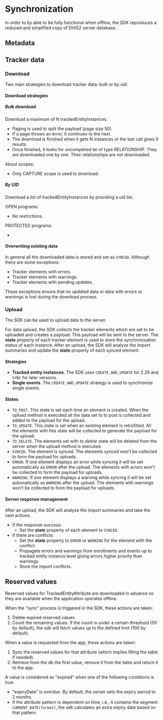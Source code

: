 # Synchronization

<!--DHIS2-SECTION-ID:sync-->

In order to by able to be fully functional when offline, the SDK reproduces a reduced and simplified copy of DHIS2 server database.

## Metadata

<!--DHIS2-SECTION-ID:sync_metadata-->

## Tracker data

<!--DHIS2-SECTION-ID:sync_tracker_data-->

### Download

Two main strategies to download tracker data: bulk or by uid.

#### Download strategies 

##### Bulk download

Download a maximum of N trackedEntityInstances.

- Paging is used to split the payload (page size 50). 
- If a page throws an error, it continues to the next.
- The download is finished when it gets N instances or the last call gives 0 results.
- Once finished, it looks for uncompleted tei of type RELATIONSHIP. They are downloaded one by one. Their relationships are not downloaded.

About scopes:

- Only CAPTURE scope is used to download.

##### By UID

Download a list of trackedEntityInstances by providing a uid list.

OPEN programs:

- No restrictions.

PROTECTED programs:

- 

#### Overwriting existing data

In general all the downloaded data is stored and set as `SYNCED`. Although there are some exceptions:
- Tracker elements with errors. 
- Tracker elements with warnings. 
- Tracker elements with pending updates.

These exceptions ensure that no updated data or data with errors or warnings is lost during the download process.

### Upload

The SDK can be used to upload data to the server.

For data upload, the SDK collects the tracker elements which are set to be uploaded and creates a payload. This payload will be sent to the server.
The **state** property of each tracker element is used to store the synchronization status of each instance.
After an upload, the SDK will analyze the import summaries and update the **state** property of each synced element.

#### Strategies

- **Tracked entity instances**. The SDK uses `CREATE_AND_UPDATE` for 2.29 and `SYNC` for later versions.
- **Single events**. The `CREATE_AND_UPDATE` strategy is used to synchronize single events.

#### States

- `TO_POST`. This state is set each time an element is created. When the upload method is executed all the data set to to post is collected and added to the payload for the upload.
- `TO_UPDATE`. This state is set when an existing element is retrofitted. All the elements with this state will be collected to generate the payload for the upload.
- `TO_DELETE`. The elements set with *to delete* state will be deleted from the server when the upload method is executed.
- `SYNCED`. The element is synced. The elements *synced* won't be collected to form the payload for uploads.
- `ERROR`. If one element displays an error while syncing it will be set automatically as `ERROR` after the upload. The elements with *errors* won't be collected to form the payload for uploads.
- `WARNING`. If one element displays a warning while syncing it will be set automatically as `WARNING` after the upload. The elements with *warnings* won't be collected to form the payload for uploads.

#### Server response management

After an upload, the SDK will analyze the import summaries and take the next actions.

- If the response success:
    - Set the **state** property of each element to `SYNCED`.
- If there are conflicts:
    - Set the **state** property to `ERROR` or `WARNING` for the element with the conflict.
    - Propagate errors and warnings from enrollments and events up to tracked entity instance level giving errors higher priority than warnings.
    - Store the import conflicts.

## Reserved values

Reserved values for TrackedEntityAttribute are downloaded in advance so they are available when the application operates offline.

When the "sync" process is triggered in the SDK, these actions are taken:

1. Delete expired reserved values.
2. Count the remaining values. If the count is under a certain threshold (50 by default), the sdk will fetch values up to the defined limit (100 by default).

When a value is requested from the app, these actions are taken:

1. Sync the reserved values for that attribute (which implies filling the table if needed).
2. Retrieve from the db the first value, remove it from the table and return it to the app.

A value is considered as "expired" when one of the following conditions is true:

- "expiryDate" is overdue. By default, the server sets the expiry period to 2 months.
- If the attribute pattern is dependent on time, i.e., it contains the segment `CURRENT_DATE(format)`, the sdk calculates an extra expiry date based on that pattern.